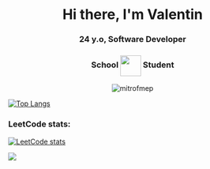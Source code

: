 <h1 align="center">Hi there, I'm Valentin</h1>
<h3 align="center">24 y.o, Software Developer</h3>
<h3 align="center">School <img align="center" src="https://simpleicons.org/icons/42.svg" height="42"/> Student</h3>

<p align="center"> <img src="https://komarev.com/ghpvc/?username=mitrofmep&label=Profile%20Views%20(%20Visitors%20)&color=0e75b6&style=flat-square" alt="mitrofmep" /> </p>

[![Top Langs](https://github-readme-stats.vercel.app/api/top-langs/?username=mitrofmep&layout=compact)](https://github.com/mitrofmep/github-readme-stats)

<h3>LeetCode stats:</h3>

[![LeetCode stats](https://leetcode-stats-six.vercel.app/api?username=mitrofmep)](https://github.com/mitrofmep/leetcode-stats)

![](https://github-profile-summary-cards.vercel.app/api/cards/profile-details?username=mitrofmep&theme=github)


<!--START_SECTION:waka-->
<!--END_SECTION:waka-->
